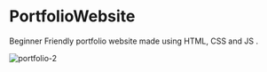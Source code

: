 # PortfolioWebsite
Beginner Friendly portfolio website made using HTML, CSS and JS .


![portfolio-2](https://github.com/Raktim-Bhuyan/PortfolioWebsite/assets/87324609/9fead427-d68a-4cdc-b968-266fa2634e5a)
